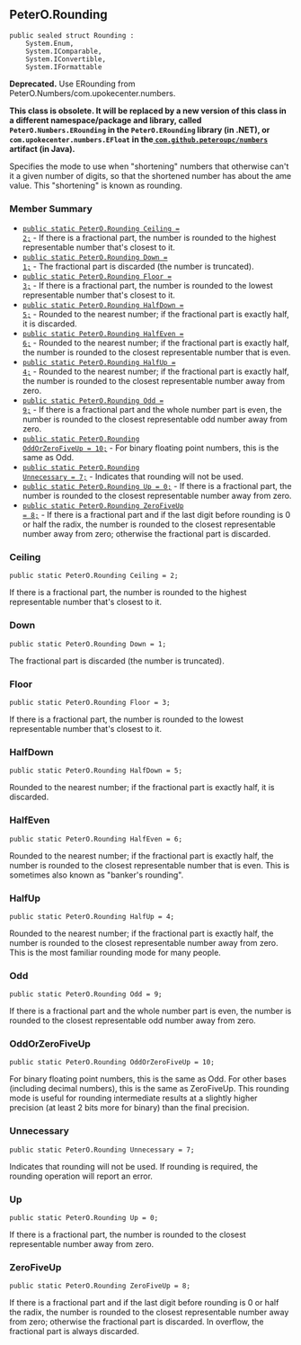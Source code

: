 ## PeterO.Rounding

    public sealed struct Rounding :
        System.Enum,
        System.IComparable,
        System.IConvertible,
        System.IFormattable

<b>Deprecated.</b> Use ERounding from PeterO.Numbers/com.upokecenter.numbers.

<b>This class is obsolete. It will be replaced by a new version of this class in a different namespace/package and library, called `PeterO.Numbers.ERounding` in the `PeterO.ERounding` library (in .NET), or `com.upokecenter.numbers.EFloat` in the<a href="https://github.com/peteroupc/numbers-java"> `com.github.peteroupc/numbers` </a>artifact (in Java).</b>

Specifies the mode to use when "shortening" numbers that otherwise can't it a given number of digits, so that the shortened number has about the ame value. This "shortening" is known as rounding.

### Member Summary
* <code>[public static PeterO.Rounding Ceiling = 2;](#Ceiling)</code> - If there is a fractional part, the number is rounded to the highest representable number that's closest to it.
* <code>[public static PeterO.Rounding Down = 1;](#Down)</code> - The fractional part is discarded (the number is truncated).
* <code>[public static PeterO.Rounding Floor = 3;](#Floor)</code> - If there is a fractional part, the number is rounded to the lowest representable number that's closest to it.
* <code>[public static PeterO.Rounding HalfDown = 5;](#HalfDown)</code> - Rounded to the nearest number; if the fractional part is exactly half, it is discarded.
* <code>[public static PeterO.Rounding HalfEven = 6;](#HalfEven)</code> - Rounded to the nearest number; if the fractional part is exactly half, the number is rounded to the closest representable number that is even.
* <code>[public static PeterO.Rounding HalfUp = 4;](#HalfUp)</code> - Rounded to the nearest number; if the fractional part is exactly half, the number is rounded to the closest representable number away from zero.
* <code>[public static PeterO.Rounding Odd = 9;](#Odd)</code> - If there is a fractional part and the whole number part is even, the number is rounded to the closest representable odd number away from zero.
* <code>[public static PeterO.Rounding OddOrZeroFiveUp = 10;](#OddOrZeroFiveUp)</code> - For binary floating point numbers, this is the same as Odd.
* <code>[public static PeterO.Rounding Unnecessary = 7;](#Unnecessary)</code> - Indicates that rounding will not be used.
* <code>[public static PeterO.Rounding Up = 0;](#Up)</code> - If there is a fractional part, the number is rounded to the closest representable number away from zero.
* <code>[public static PeterO.Rounding ZeroFiveUp = 8;](#ZeroFiveUp)</code> - If there is a fractional part and if the last digit before rounding is 0 or half the radix, the number is rounded to the closest representable number away from zero; otherwise the fractional part is discarded.

<a id="Ceiling"></a>
### Ceiling

    public static PeterO.Rounding Ceiling = 2;

If there is a fractional part, the number is rounded to the highest representable number that's closest to it.

<a id="Down"></a>
### Down

    public static PeterO.Rounding Down = 1;

The fractional part is discarded (the number is truncated).

<a id="Floor"></a>
### Floor

    public static PeterO.Rounding Floor = 3;

If there is a fractional part, the number is rounded to the lowest representable number that's closest to it.

<a id="HalfDown"></a>
### HalfDown

    public static PeterO.Rounding HalfDown = 5;

Rounded to the nearest number; if the fractional part is exactly half, it is discarded.

<a id="HalfEven"></a>
### HalfEven

    public static PeterO.Rounding HalfEven = 6;

Rounded to the nearest number; if the fractional part is exactly half, the number is rounded to the closest representable number that is even. This is sometimes also known as "banker's rounding".

<a id="HalfUp"></a>
### HalfUp

    public static PeterO.Rounding HalfUp = 4;

Rounded to the nearest number; if the fractional part is exactly half, the number is rounded to the closest representable number away from zero. This is the most familiar rounding mode for many people.

<a id="Odd"></a>
### Odd

    public static PeterO.Rounding Odd = 9;

If there is a fractional part and the whole number part is even, the number is rounded to the closest representable odd number away from zero.

<a id="OddOrZeroFiveUp"></a>
### OddOrZeroFiveUp

    public static PeterO.Rounding OddOrZeroFiveUp = 10;

For binary floating point numbers, this is the same as Odd. For other bases (including decimal numbers), this is the same as ZeroFiveUp. This rounding mode is useful for rounding intermediate results at a slightly higher precision (at least 2 bits more for binary) than the final precision.

<a id="Unnecessary"></a>
### Unnecessary

    public static PeterO.Rounding Unnecessary = 7;

Indicates that rounding will not be used. If rounding is required, the rounding operation will report an error.

<a id="Up"></a>
### Up

    public static PeterO.Rounding Up = 0;

If there is a fractional part, the number is rounded to the closest representable number away from zero.

<a id="ZeroFiveUp"></a>
### ZeroFiveUp

    public static PeterO.Rounding ZeroFiveUp = 8;

If there is a fractional part and if the last digit before rounding is 0 or half the radix, the number is rounded to the closest representable number away from zero; otherwise the fractional part is discarded. In overflow, the fractional part is always discarded.
